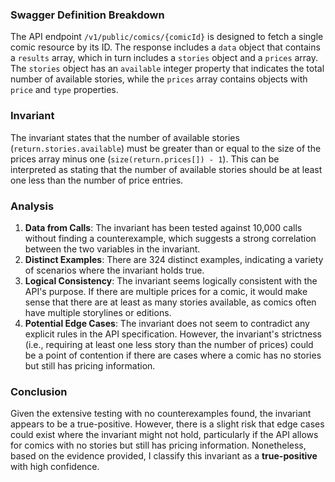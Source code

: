 ### Swagger Definition Breakdown
The API endpoint `/v1/public/comics/{comicId}` is designed to fetch a single comic resource by its ID. The response includes a `data` object that contains a `results` array, which in turn includes a `stories` object and a `prices` array. The `stories` object has an `available` integer property that indicates the total number of available stories, while the `prices` array contains objects with `price` and `type` properties.

### Invariant
The invariant states that the number of available stories (`return.stories.available`) must be greater than or equal to the size of the prices array minus one (`size(return.prices[]) - 1`). This can be interpreted as stating that the number of available stories should be at least one less than the number of price entries.

### Analysis
1. **Data from Calls**: The invariant has been tested against 10,000 calls without finding a counterexample, which suggests a strong correlation between the two variables in the invariant.
2. **Distinct Examples**: There are 324 distinct examples, indicating a variety of scenarios where the invariant holds true.
3. **Logical Consistency**: The invariant seems logically consistent with the API's purpose. If there are multiple prices for a comic, it would make sense that there are at least as many stories available, as comics often have multiple storylines or editions.
4. **Potential Edge Cases**: The invariant does not seem to contradict any explicit rules in the API specification. However, the invariant's strictness (i.e., requiring at least one less story than the number of prices) could be a point of contention if there are cases where a comic has no stories but still has pricing information.

### Conclusion
Given the extensive testing with no counterexamples found, the invariant appears to be a true-positive. However, there is a slight risk that edge cases could exist where the invariant might not hold, particularly if the API allows for comics with no stories but still has pricing information. Nonetheless, based on the evidence provided, I classify this invariant as a **true-positive** with high confidence.
